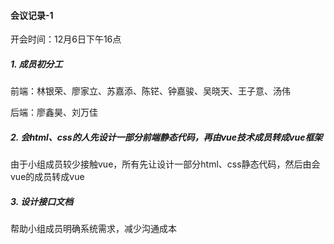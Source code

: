#### 会议记录-1

开会时间：12月6日下午16点

##### 1. 成员初分工

前端：林银荣、廖家立、苏嘉添、陈铓、钟嘉骏、吴晓天、王子意、汤伟

后端：廖鑫昊、刘万佳

##### 2. 会html、css的人先设计一部分前端静态代码，再由vue技术成员转成vue框架

由于小组成员较少接触vue，所有先让设计一部分html、css静态代码，然后由会vue的成员转成vue

##### 3. 设计接口文档

帮助小组成员明确系统需求，减少沟通成本